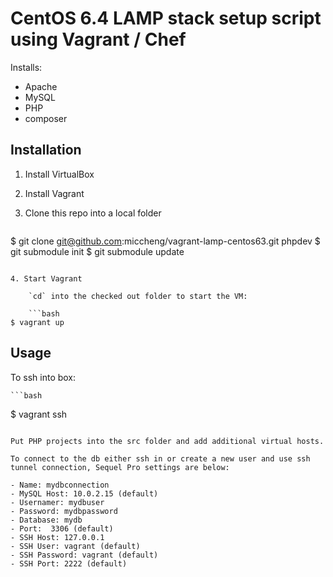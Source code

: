 # CentOS 6.4 LAMP stack setup script using Vagrant / Chef

Installs:

- Apache
- MySQL
- PHP
- composer

## Installation

1. Install VirtualBox
2. Install Vagrant
3. Clone this repo into a local folder

	```bash
$ git clone git@github.com:miccheng/vagrant-lamp-centos63.git phpdev
$ git submodule init
$ git submodule update
```

4. Start Vagrant

	`cd` into the checked out folder to start the VM:

	```bash
$ vagrant up
```

## Usage

To ssh into box:

	```bash
$ vagrant ssh
```

Put PHP projects into the src folder and add additional virtual hosts.

To connect to the db either ssh in or create a new user and use ssh tunnel connection, Sequel Pro settings are below:

- Name: mydbconnection
- MySQL Host: 10.0.2.15 (default)
- Usernamer: mydbuser
- Password: mydbpassword
- Database: mydb
- Port:  3306 (default)
- SSH Host: 127.0.0.1
- SSH User: vagrant (default)
- SSH Password: vagrant (default)
- SSH Port: 2222 (default)